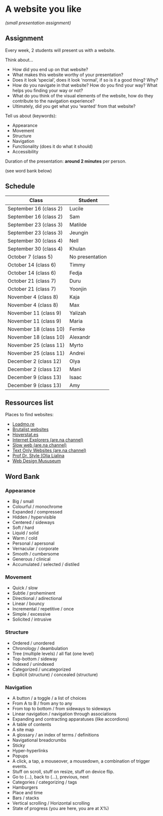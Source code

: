 # A website you like 

*(small presentation assignment)*

## Assignment

Every week, 2 students will present us with a website.

Think about… 

- How did you end up on that website?
- What makes this website worthy of your presentation?
- Does it look ‘special’, does it look ‘normal’, if so is it a good thing? Why?
- How do you navigate in that website? How do you find your way? What helps you finding your way or not?
- What do you think of the visual elements of the website, how do they contribute to the navigation experience?
- Ultimately, did you get what you ‘wanted’ from that website?

Tell us about (keywords):

- Appearance
- Movement
- Structure
- Navigation
- Functionality (does it do what it should)
- Accessibility

Duration of the presentation: **around 2 minutes** per person.

(see word bank below)

## Schedule

| Class | Student |
| -------- | --------------------- |
| September 16 (class 2) | Lucile |
| September 16 (class 2) | Sam |
| September 23 (class 3) | Matilde |
| September 23 (class 3) | Jeungin |
| September 30 (class 4) | Nell |
| September 30 (class 4) | Khulan |
| October 7 (class 5) | No presentation |
| October 14 (class 6) | Timmy |
| October 14 (class 6) | Fedja |
| October 21 (class 7) | Duru |
| October 21 (class 7) | Yoonjin |
| November 4 (class 8) | Kaja |
| November 4 (class 8) | Max |
| November 11 (class 9) | Yalizah |
| November 11 (class 9) | Maria |
| November 18 (class 10) | Femke |
| November 18 (class 10) | Alexandr |
| November 25 (class 11) | Myrto |
| November 25 (class 11) | Andrei |
| December 2 (class 12) | Olya |
| December 2 (class 12) | Mani |
| December 9 (class 13) | Isaac |
| December 9 (class 13) | Amy |


## Ressources list

Places to find websites:

- [Loadmo.re](https://loadmo.re)
- [Brutalist websites](https://brutalistwebsites.com)
- [Hoverstat.es](https://www.hoverstat.es)
- [Internet Explorers (are.na channel)](https://www.are.na/gemma-copeland/internet-explorers)
- [Slow web (are.na channel)](https://www.are.na/morgan-sutherland/slow-web)
- [Text Only Websites (are.na channel)](https://www.are.na/elliott-cost/text-only-websites)
- [Prof Dr. Style (Olia Lialina](http://contemporary-home-computing.org/prof-dr-style/)
- [Web Design Mususeum](https://www.webdesignmuseum.org/gallery)


## Word Bank

### Appearance

- Big / small
- Colourful / monochrome
- Expanded / compressed
- Hidden / hypervisible
- Centered / sideways
- Soft / hard
- Liquid / solid
- Warm / cold
- Personal / apersonal
- Vernacular / corporate
- Smooth / cumbersome
- Generous / clinical
- Accumulated / selected / distiled

### Movement

- Quick / slow
- Subtle / proheminent
- Directional / adirectional
- Linear / bouncy
- Incremental / repetitive / once
- Simple / excessive
- Solicited / intrusive

### Structure

- Ordered / unordered
- Chronology / deambulation
- Tree (multiple levels) / all flat (one level)
- Top-bottom / sideway
- Indexed / unindexed
- Categorized / uncategorized
- Explicit (structure) / concealed (structure)

### Navigation

- A button / a toggle / a list of choices
- From A to B / from any to any
- From top to bottom / from sideways to sideways
- Linear navigation / navigation through associations
- Expanding and contracting apparatuses (like accordions)
- A table of contents
- A site map
- A glossary / an index of terms / definitions
- Navigational breadcrumbs
- Sticky
- Hyper-hyperlinks
- Popups
- A click, a tap, a mouseover, a mousedown, a combination of trigger events.
- Stuff on scroll, stuff on resize, stuff on device flip.
- Go to (...), back to (...), previous, next
- Categories / categorizing / tags
- Hamburgers
- Place and time
- Bars / stacks
- Vertical scrolling / Horizontal scrolling
- State of progress (you are here, you are at X%)

